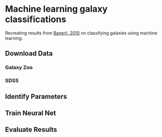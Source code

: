 # Machine learning galaxy classifications
Recreating results from [Banerji, 2010](https://academic.oup.com/mnras/article/406/1/342/1073212) on classifying galaxies using machine learning.
## Download Data
### Galaxy Zoo
### SDSS
## Identify Parameters
## Train Neural Net 
## Evaluate Results
